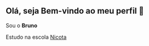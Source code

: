 ## Olá, seja Bem-vindo ao meu perfil 👋

Sou o __Bruno__

Estudo na escola [Nicota](https://www.instagram.com/escola.donanicota/)
